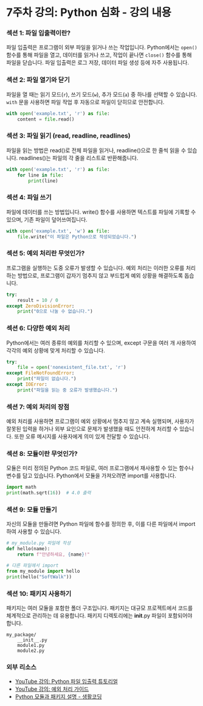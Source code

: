 # 7주차 강의: Python 심화 - 강의 내용

### 섹션 1: 파일 입출력이란?
파일 입출력은 프로그램이 외부 파일을 읽거나 쓰는 작업입니다. Python에서는 `open()` 함수를 통해 파일을 열고, 데이터를 읽거나 쓰고, 작업이 끝나면 `close()` 함수를 통해 파일을 닫습니다. 파일 입출력은 로그 저장, 데이터 파일 생성 등에 자주 사용됩니다.

### 섹션 2: 파일 열기와 닫기
파일을 열 때는 읽기 모드(`r`), 쓰기 모드(`w`), 추가 모드(`a`) 중 하나를 선택할 수 있습니다. `with` 문을 사용하면 파일 작업 후 자동으로 파일이 닫히므로 안전합니다.
```python
with open('example.txt', 'r') as file:
    content = file.read()
```

### 섹션 3: 파일 읽기 (read, readline, readlines)
파일을 읽는 방법은 read()로 전체 파일을 읽거나, readline()으로 한 줄씩 읽을 수 있습니다. readlines()는 파일의 각 줄을 리스트로 반환해줍니다.
```python
with open('example.txt', 'r') as file:
    for line in file:
        print(line)
```

### 섹션 4: 파일 쓰기
파일에 데이터를 쓰는 방법입니다. write() 함수를 사용하면 텍스트를 파일에 기록할 수 있으며, 기존 파일이 덮어쓰여집니다.
```python
with open('example.txt', 'w') as file:
    file.write("이 파일은 Python으로 작성되었습니다.")
```

### 섹션 5: 예외 처리란 무엇인가?
프로그램을 실행하는 도중 오류가 발생할 수 있습니다. 예외 처리는 이러한 오류를 처리하는 방법으로, 프로그램이 갑자기 멈추지 않고 부드럽게 예외 상황을 해결하도록 돕습니다.

```python
try:
    result = 10 / 0
except ZeroDivisionError:
    print("0으로 나눌 수 없습니다.")
```

### 섹션 6: 다양한 예외 처리
Python에서는 여러 종류의 예외를 처리할 수 있으며, except 구문을 여러 개 사용하여 각각의 예외 상황에 맞게 처리할 수 있습니다.
```python
try:
    file = open('nonexistent_file.txt', 'r')
except FileNotFoundError:
    print("파일이 없습니다.")
except IOError:
    print("파일을 읽는 중 오류가 발생했습니다.")
```

### 섹션 7: 예외 처리의 장점
예외 처리를 사용하면 프로그램이 예외 상황에서 멈추지 않고 계속 실행되며, 사용자가 잘못된 입력을 하거나 외부 요인으로 문제가 발생했을 때도 안전하게 처리할 수 있습니다. 또한 오류 메시지를 사용자에게 의미 있게 전달할 수 있습니다.

### 섹션 8: 모듈이란 무엇인가?
모듈은 미리 정의된 Python 코드 파일로, 여러 프로그램에서 재사용할 수 있는 함수나 변수를 담고 있습니다. Python에서 모듈을 가져오려면 import를 사용합니다.
```python
import math
print(math.sqrt(16))  # 4.0 출력
```

### 섹션 9: 모듈 만들기
자신의 모듈을 만들려면 Python 파일에 함수를 정의한 후, 이를 다른 파일에서 import하여 사용할 수 있습니다.
```python
# my_module.py 파일에 작성
def hello(name):
    return f"안녕하세요, {name}!"

# 다른 파일에서 import
from my_module import hello
print(hello("SoftWalk"))
```

### 섹션 10: 패키지 사용하기
패키지는 여러 모듈을 포함한 폴더 구조입니다. 패키지는 대규모 프로젝트에서 코드를 체계적으로 관리하는 데 유용합니다. 패키지 디렉토리에는 __init__.py 파일이 포함되어야 합니다.
```plaintext
my_package/
    __init__.py
    module1.py
    module2.py
```

### 외부 리소스
- [YouTube 강의: Python 파일 입출력 튜토리얼](https://www.youtube.com/watch?v=Uh2ebFW8OYM)
- [YouTube 강의: 예외 처리 가이드](https://www.youtube.com/watch?v=P0F3h9OF1WY)
- [Python 모듈과 패키지 설명 - 생활코딩](https://youtu.be/45pERzGJM64?si=aI8S66z3jn6OYqF3)
